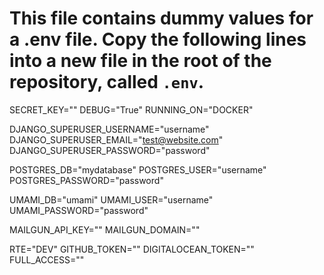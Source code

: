 # This file contains dummy values for a .env file. Copy the following lines into a new file in the root of the repository, called `.env`.

SECRET_KEY=""
DEBUG="True"
RUNNING_ON="DOCKER"

DJANGO_SUPERUSER_USERNAME="username"
DJANGO_SUPERUSER_EMAIL="test@website.com"
DJANGO_SUPERUSER_PASSWORD="password"

POSTGRES_DB="mydatabase"
POSTGRES_USER="username"
POSTGRES_PASSWORD="password"

UMAMI_DB="umami"
UMAMI_USER="username"
UMAMI_PASSWORD="password"

MAILGUN_API_KEY=""
MAILGUN_DOMAIN=""

RTE="DEV"
GITHUB_TOKEN=""
DIGITALOCEAN_TOKEN=""
FULL_ACCESS=""
